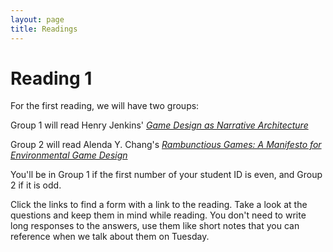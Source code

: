 ```yaml
---
layout: page
title: Readings
---
```

# Reading 1

For the first reading, we will have two groups:

Group 1 will read Henry Jenkins' [_Game Design as Narrative Architecture_](https://docs.google.com/forms/d/e/1FAIpQLSc1ZLvixfA21bt_kRndowxsdlBaY-MnXRQyjz5l445WW4OCIg/viewform?usp=sf_link) 

Group 2 will read Alenda Y. Chang's [_Rambunctious Games: A Manifesto for Environmental Game Design_](https://docs.google.com/forms/d/e/1FAIpQLScwgTGhoZcYTPWxaqenQXgsB6i__YpqTOidfp-dTJ3Rk9Jrvg/viewform?usp=sf_link) 

You'll be in Group 1 if the first number of your student ID is even, and Group 2 if it is odd.

Click the links to find a form with a link to the reading. Take a look at the questions and keep them in mind while reading. You don't need to write long responses to the answers, use them like short notes that you can reference when we talk about them on Tuesday.  